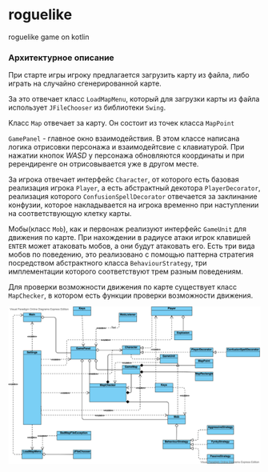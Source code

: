 # roguelike 
roguelike game on kotlin


### Архитектурное описание


При старте игры игроку предлагается загрузить карту из файла, либо играть на случайно сгенерированной карте. 

За это отвечает класс `LoadMapMenu`, который для загрузки карты из файла использует `JFileChooser` из библиотеки `Swing`.  

Kласс `Map` отвечает за карту. Он состоит из точек класса `MapPoint`


`GamePanel` - главное окно взаимодействия. В этом классе написана логика отрисовки персонажа и взаимодейтсвие с клавиатурой.
При нажатии кнопок *WASD* у персонажа обновляются координаты и при ререндиренге он отрисовывается уже в другом месте.

За игрока отвечает интерфейс `Character`, от которого есть базовая реализация игрока `Player`, а есть абстрактный
декотора `PlayerDecorator`, реализация которого `ConfusionSpellDecorator` отвечается за заклинание конфузии, которое
накладывается на игрока временно при наступлении на соответствующую клетку карты.

Мобы(класс `Mob`), как и первонаж реализуют интерфейс `GameUnit` для движения по карте. При нахождении в радиусе атаки
игрок клавишей `ENTER` может атаковать мобов, а они будут атаковать его. Есть три вида мобов по поведению, это
реализовано с помощью паттерна стратегия посредством абстрактного класса `BehaviourStrategy`, три имплементации которого
соответствуют трем разным поведениям.

Для проверки возможности движения по карте существует класс `MapChecker`, в котором есть функции проверки возможности
движения.


![rogue classes](./src/main/kotlin/docs/rogClasses.png)